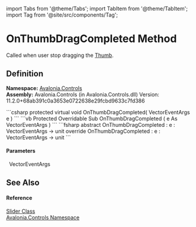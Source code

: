 import Tabs from '@theme/Tabs'; 
import TabItem from '@theme/TabItem'; 
import Tag from '@site/src/components/Tag'; 

# OnThumbDragCompleted Method


Called when user stop dragging the <a href="T_Avalonia_Controls_Primitives_Thumb">Thumb</a>.



## Definition
**Namespace:** <a href="N_Avalonia_Controls">Avalonia.Controls</a>  
**Assembly:** Avalonia.Controls (in Avalonia.Controls.dll) Version: 11.2.0+68ab391c0a3653e0722638e29fcbd9633c7fd386

<Tabs groupId="api-code-preview">
<TabItem value="csharp" label="C#">
```csharp
protected virtual void OnThumbDragCompleted(
	VectorEventArgs e
)
```
</TabItem>
<TabItem value="vb" label="VB">
```vb
Protected Overridable Sub OnThumbDragCompleted ( 
	e As VectorEventArgs
)
```
</TabItem>
<TabItem value="fsharp" label="F#">
```fsharp
abstract OnThumbDragCompleted : 
        e : VectorEventArgs -> unit 
override OnThumbDragCompleted : 
        e : VectorEventArgs -> unit 
```
</TabItem>
</Tabs>



#### Parameters
<dl><dt>  VectorEventArgs</dt><dd /></dl>

## See Also


#### Reference
<a href="T_Avalonia_Controls_Slider">Slider Class</a>  
<a href="N_Avalonia_Controls">Avalonia.Controls Namespace</a>  
